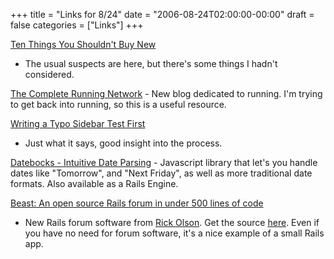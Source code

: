 +++
title = "Links for 8/24"
date = "2006-08-24T02:00:00-00:00"
draft = false
categories = ["Links"]
+++

[Ten Things You Shouldn't Buy
New](http://articles.moneycentral.msn.com/SavingandDebt/FindDealsOnline/10thingsYouShouldntBuyNew.aspx?GT1=8473)
- The usual suspects are here, but there's some things I hadn't
considered.

[The Complete Running Network](http://completerunning.com/) - New blog
dedicated to running. I'm trying to get back into running, so this is a
useful resource.

[Writing a Typo Sidebar Test
First](http://www.oobaloo.co.uk/articles/2006/08/15/writing-a-typo-sidebar-test-first-in-rails)
- Just what it says, good insight into the process.

[Datebocks - Intuitive Date Parsing](http://datebocks.inimit.com/) -
Javascript library that let's you handle dates like "Tomorrow", and
"Next Friday", as well as more traditional date formats. Also available
as a Rails Engine.

[Beast: An open source Rails forum in under 500 lines of
code](http://www.rubyinside.com/beast-an-open-source-rails-forum-in-500-lines-of-code-191.html)
- New Rails forum software from [Rick
Olson](http://www.techno-weenie.net). Get the source
[here](http://svn.techno-weenie.net/projects/beast/). Even if you have
no need for forum software, it's a nice example of a small Rails app.

